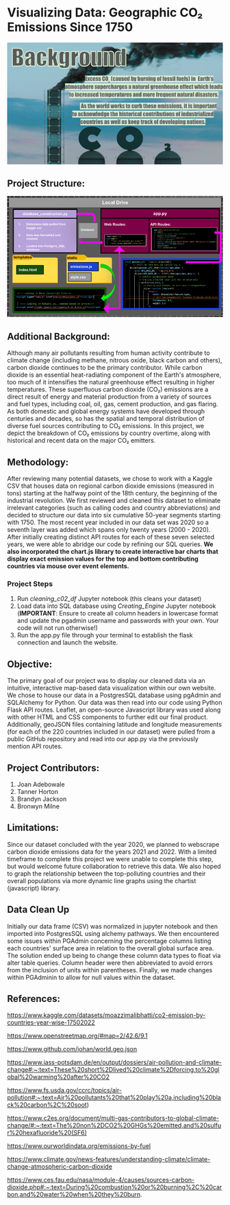 # Visualizing Data: Geographic CO₂ Emissions Since 1750

![background_image](Images/background.png)

## Project Structure:
![db_image](Images/db_diagram2.png)

## Additional Background:
Although many air pollutants resulting from human activity contribute to climate change (including methane, nitrous oxide, black carbon and others), carbon dioxide continues to be the primary contributor. While carbon dioxide is an essential heat-radiating component of the Earth's atmosphere, too much of it intensifies the natural greenhouse effect resulting in higher temperatures. These superfluous carbon dioxide (CO₂) emissions are a direct result of energy and material production from a variety of sources and fuel types, including coal, oil, gas, cement production, and gas flaring. As both domestic and global energy systems have developed through centuries and decades, so has the spatial and temporal distribution of diverse fuel sources contributing to CO₂ emissions. In this project, we depict the breakdown of CO₂ emissions by country overtime, along with historical and recent data on the major CO₂ emitters.

## Methodology:
After reviewing many potential datasets, we chose to work with a Kaggle CSV that houses data on regional carbon dioxide emissions (measured in tons) starting at the halfway point of the 18th century, the beginning of the industrial revolution. We first reviewed and cleaned this dataset to eliminate irrelevant categories (such as calling codes and country abbreviations) and decided to structure our data into six cumulative 50-year segments starting with 1750. The most recent year included in our data set was 2020 so a seventh layer was added which spans only twenty years (2000 - 2020). After initially creating distinct API routes for each of these seven selected years, we were able to abridge our code by refining our SQL queries. **We also incorporated the chart.js library to create interactive bar charts that display exact emission values for the top and bottom contributing countries via mouse over event elements.** 

### Project Steps
1. Run *cleaning_c02_df* Jupyter notebook (this cleans your dataset)
2. Load data into SQL database using *Creating_Engine* Jupyter notebook (**IMPORTANT**: Ensure to create all column headers in lowercase format and update the pgadmin username and passwords with your own. Your code will not run otherwise!)
3. Run the app.py file through your terminal to establish the flask connection and launch the website. 



## Objective:
The primary goal of our project was to display our cleaned data via an intuitive, interactive map-based data visualization within our own website. We chose to house our data in a PostgresSQL database using pgAdmin and SQLAlchemy for Python. Our data was then read into our code using Python Flask API routes. Leaflet, an open-source Javascript library was used along with other HTML and CSS components to further edit our final product. Additionally, geoJSON files containing latitude and longitude measurements (for each of the 220 countries included in our dataset) were pulled from a public GitHub repository and read into our app.py via the previously mention API routes.  

## Project Contributors:
1. Joan Adebowale
2. Tanner Horton
3. Brandyn Jackson
4. Bronwyn Milne

## Limitations:
Since our dataset concluded with the year 2020, we planned to webscrape carbon dioxide emissions data for the years 2021 and 2022. With a limited timeframe to complete this project we were unable to complete this step, but would welcome future collaboration to retrieve this data. We also hoped to graph the relationship between the top-polluting countries and their overall populations via more dynamic line graphs using the chartist (javascript) library. 

## Data Clean Up
Initially our data frame (CSV) was normalized in jupyter notebook and then imported into PostgresSQL using alchemy pathways. We then encountered some issues within PGAdmin concerning the percentage columns listing each countries' surface area in relation to the overall global surface area. The solution ended up being to change these column data types to float via alter table queries. Column header were then abbreviated to avoid errors from the inclusion of units within parentheses. Finally, we made changes within PGAdminin to allow for null values within the dataset.

## References:

https://www.kaggle.com/datasets/moazzimalibhatti/co2-emission-by-countries-year-wise-17502022

https://www.openstreetmap.org/#map=2/42.6/9.1

https://www.github.com/johan/world.geo.json

https://www.iass-potsdam.de/en/output/dossiers/air-pollution-and-climate-change#:~:text=These%20short%2Dlived%20climate%2Dforcing,to%20global%20warming%20after%20CO2

https://www.fs.usda.gov/ccrc/topics/air-pollution#:~:text=Air%20pollutants%20that%20play%20a,including%20black%20carbon%2C%20soot)

https://www.c2es.org/document/multi-gas-contributors-to-global-climate-change/#:~:text=The%20non%2DCO2%20GHGs%20emitted,and%20sulfur%20hexafluoride%20(SF6)

https://www.ourworldindata.org/emissions-by-fuel

https://www.climate.gov/news-features/understanding-climate/climate-change-atmospheric-carbon-dioxide

https://www.ces.fau.edu/nasa/module-4/causes/sources-carbon-dioxide.php#:~:text=During%20combustion%20or%20burning%2C%20carbon,and%20water%20when%20they%20burn.
